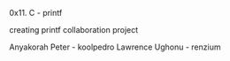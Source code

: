 0x11. C - printf

creating printf collaboration project

Anyakorah Peter - koolpedro
Lawrence Ughonu - renzium
